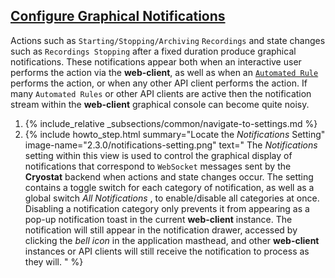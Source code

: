 ## [Configure Graphical Notifications](#configure-graphical-notifications)
Actions such as `Starting/Stopping/Archiving` `Recordings` and state changes such as `Recordings Stopping` after a fixed duration
produce graphical notifications. These notifications appear both when an interactive user performs the action via the
**web-client**, as well as when an [`Automated Rule`](#create-an-automated-rule) performs the action, or when any other API
client performs the action. If many `Automated Rules` or other API clients are active then the notification stream within
the **web-client** graphical console can become quite noisy.

<ol>
  <li>
    {% include_relative _subsections/common/navigate-to-settings.md %}
  </li>
  <li>
    {% include howto_step.html
      summary="Locate the <i>Notifications</i> Setting"
      image-name="2.3.0/notifications-setting.png"
      text="
        The <i>Notifications</i> setting within this view is used to control the graphical display of notifications that
        correspond to <code>WebSocket</code> messages sent by the <b>Cryostat</b> backend when actions and state changes occur. The setting
        contains a toggle switch for each category of notification, as well as a global switch <i>All Notifications </i>, to enable/disable all
        categories at once. Disabling a notification category only prevents it from appearing as a pop-up notification
        toast in the current <b>web-client</b> instance. The notification will still appear in the notification drawer, accessed
        by clicking the <i>bell icon</i> in the application masthead, and other <b>web-client</b> instances or API clients will still
        receive the notification to process as they will.
      "
    %}
  </li>
</ol>
